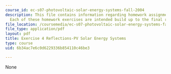 ```yaml
---
course_id: ec-s07-photovoltaic-solar-energy-systems-fall-2004
description: This file contains information regarding homework assignment instructions.
  Each of these homework exercises are intended build up to the final report.
file_location: /coursemedia/ec-s07-photovoltaic-solar-energy-systems-fall-2004/6b34ac7e6c0d6229336b854110c46be3_MITEC_S07F04_ex_4_reflect.pdf
file_type: application/pdf
layout: pdf
title: Exercise 4 Reflections-PV Solar Energy Systems
type: course
uid: 6b34ac7e6c0d6229336b854110c46be3

---
```

None